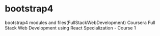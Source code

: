 # bootstrap4
bootstrap4 modules and files(FullStackWebDevelopment)
Coursera Full Stack Web Development using React Specialization - Course 1
